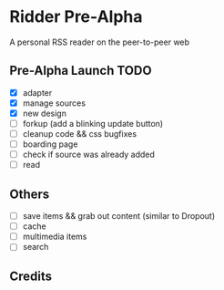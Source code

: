 # Ridder Pre-Alpha
A personal RSS reader on the peer-to-peer web

## Pre-Alpha Launch TODO

- [x] adapter
- [x] manage sources
- [x] new design
- [ ] forkup (add a blinking update button)
- [ ] cleanup code && css bugfixes
- [ ] boarding page
- [ ] check if source was already added
- [ ] read

## Others
- [ ] save items && grab out content (similar to Dropout)
- [ ] cache
- [ ] multimedia items
- [ ] search

## Credits
